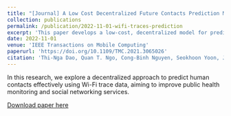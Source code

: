 ```yaml
---
title: "[Journal] A Low Cost Decentralized Future Contacts Prediction Model Using Wi-Fi Traces"
collection: publications
permalink: /publication/2022-11-01-wifi-traces-prediction
excerpt: 'This paper develops a low-cost, decentralized model for predicting future human contacts using Wi-Fi traces.'
date: 2022-11-01
venue: 'IEEE Transactions on Mobile Computing'
paperurl: 'https://doi.org/10.1109/TMC.2021.3065026'
citation: 'Thi-Nga Dao, Quan T. Ngo, Cong-Binh Nguyen, Seokhoon Yoon, Jangyoung Kim, and Chunming Qiao. (2022). "A Low Cost Decentralized Future Contacts Prediction Model Using Wi-Fi Traces." IEEE Transactions on Mobile Computing, vol. 21, no. 11, pp. 3807-3821.'
---
```

In this research, we explore a decentralized approach to predict human contacts effectively using Wi-Fi trace data, aiming to improve public health monitoring and social networking services.

[Download paper here](https://doi.org/10.1109/TMC.2021.3065026)
